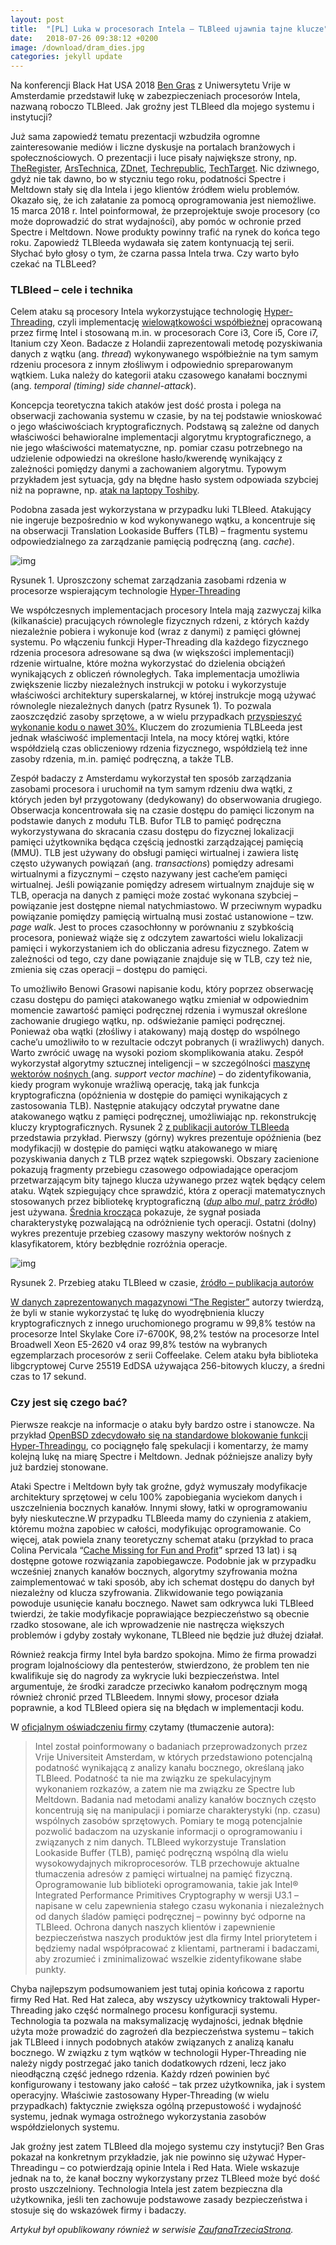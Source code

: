 ```yaml
---
layout: post
title:  "[PL] Luka w procesorach Intela – TLBleed ujawnia tajne klucze"
date:   2018-07-26 09:38:12 +0200
image: /download/dram_dies.jpg
categories: jekyll update
---
```


Na konferencji Black Hat USA 2018 [Ben Gras](https://www.vusec.net/people/ben-gras/) z Uniwersytetu Vrije w Amsterdamie przedstawił lukę w zabezpieczeniach procesorów Intela, nazwaną roboczo TLBleed. Jak groźny jest TLBleed dla mojego systemu i instytucji?

Już sama zapowiedź tematu prezentacji wzbudziła ogromne zainteresowanie mediów i liczne dyskusje na portalach branżowych i społecznościowych. O prezentacji i luce pisały największe strony, np. [TheRegister](https://www.theregister.co.uk/2018/06/22/intel_tlbleed_key_data_leak/), [ArsTechnica](https://arstechnica.com/gadgets/2018/06/tlbleed-a-new-way-to-leak-crypto-keys-on-hyperthreaded-processors/), [ZDnet](https://www.zdnet.com/article/tlbleed-is-latest-intel-cpu-flaw-to-surface-but-dont-expect-it-to-be-fixed/), [Techrepublic](https://www.techrepublic.com/article/why-intel-wont-patch-tlbleed-vulnerability-despite-serious-concerns-for-cloud-users/), [TechTarget](https://searchsecurity.techtarget.com/news/252443819/TLBleed-attack-can-extract-signing-keys-but-exploit-is-difficult). Nic dziwnego, gdyż nie tak dawno, bo w styczniu tego roku, podatności Spectre i Meltdown stały się dla Intela i jego klientów źródłem wielu problemów. Okazało się, że ich załatanie za pomocą oprogramowania jest niemożliwe. 15 marca 2018 r. Intel poinformował, że przeprojektuje swoje procesory (co może doprowadzić do strat wydajności), aby pomóc w ochronie przed Spectre i Meltdown. Nowe produkty  powinny trafić na rynek do końca tego roku. Zapowiedź TLBleeda wydawała się zatem kontynuacją tej serii. Słychać było głosy o tym, że czarna passa Intela trwa. Czy warto było czekać na TLBLeed?

### TLBleed – cele i technika

Celem ataku są procesory Intela wykorzystujące technologię [Hyper-Threading](https://www.intel.com/content/www/us/en/architecture-and-technology/hyper-threading/hyper-threading-technology.htmlhttps://www.intel.com/content/www/us/en/architecture-and-technology/hyper-threading/hyper-threading-technology.html), czyli implementację [wielowątkowości współbieżnej](https://en.wikipedia.org/wiki/Simultaneous_multithreading) opracowaną przez firmę Intel i stosowaną m.in. w procesorach Core i3, Core i5, Core i7, Itanium czy Xeon. Badacze z Holandii zaprezentowali metodę pozyskiwania danych z wątku (ang. *thread*) wykonywanego współbieżnie na tym samym rdzeniu procesora z innym złośliwym i odpowiednio spreparowanym wątkiem. Luka należy do kategorii ataku czasowego kanałami bocznymi (ang. *temporal (timing)  side channel-attack*).

Koncepcja teoretyczna takich ataków jest dość prosta i polega na obserwacji zachowania systemu w czasie, by na tej podstawie wnioskować o jego właściwościach kryptograficznych. Podstawą są zależne od danych właściwości behawioralne implementacji algorytmu kryptograficznego, a nie jego właściwości matematyczne, np.  pomiar czasu potrzebnego na udzielenie odpowiedzi na określone hasło/kwerendę wynikający z zależności pomiędzy danymi a zachowaniem algorytmu. Typowym przykładem jest sytuacja, gdy na błędne hasło system odpowiada szybciej niż na poprawne, np. [atak na laptopy Toshiby](http://www.instytutpwn.pl/wp-content/uploads/2017/11/Hardware-hacking-czyli-o-dw%C3%B3ch-takich-co-chcieli-odblokowa%C4%87-laptopa.pdf).

Podobna zasada jest wykorzystana w przypadku luki TLBleed. Atakujący nie ingeruje bezpośrednio w kod wykonywanego wątku, a koncentruje się na obserwacji Translation Lookaside Buffers (TLB) – fragmentu systemu odpowiedzialnego za zarządzanie pamięcią podręczną (ang. *cache*).

![img](https://zaufanatrzeciastrona.pl/wp-content/uploads/2018/08/zasooby-580x356.jpg)

Rysunek 1. Uproszczony schemat zarządzania zasobami rdzenia w procesorze wspierającym technologie [Hyper-Threading](https://www.intel.com/content/www/us/en/architecture-and-technology/hyper-threading/hyper-threading-technology.htmlhttps://www.intel.com/content/www/us/en/architecture-and-technology/hyper-threading/hyper-threading-technology.html)

We współczesnych implementacjach procesory Intela mają zazwyczaj kilka (kilkanaście) pracujących równolegle fizycznych rdzeni, z których każdy niezależnie pobiera i wykonuje kod (wraz z danymi) z pamięci głównej systemu. Po włączeniu funkcji Hyper-Threading dla każdego fizycznego rdzenia procesora adresowane są dwa (w większości implementacji) rdzenie wirtualne, które można wykorzystać do dzielenia obciążeń wynikających z obliczeń równoległych. Taka implementacja umożliwia zwiększenie liczby niezależnych instrukcji w potoku i wykorzystuje właściwości architektury superskalarnej, w której instrukcje mogą używać równolegle niezależnych danych (patrz Rysunek 1). To pozwala zaoszczędzić zasoby sprzętowe, a w wielu  przypadkach [przyspieszyć wykonanie kodu o nawet 30%.](https://www.redhat.com/en/blog/temporal-side-channels-and-you-understanding-tlbleed)  Kluczem do zrozumienia TLBLeeda jest jednak właściwość implementacji Intela, na mocy której wątki, które współdzielą czas obliczeniowy rdzenia fizycznego, współdzielą też inne zasoby rdzenia, m.in. pamięć podręczną, a także TLB.

Zespół badaczy z Amsterdamu wykorzystał ten sposób zarządzania zasobami procesora i uruchomił na tym samym rdzeniu dwa wątki, z których jeden był przygotowany (dedykowany) do obserwowania drugiego. Obserwacja koncentrowała się na czasie dostępu do pamięci liczonym na podstawie danych z modułu TLB. Bufor TLB to pamięć podręczna wykorzystywana do skracania czasu dostępu do fizycznej lokalizacji pamięci użytkownika będąca częścią jednostki zarządzającej pamięcią (MMU). TLB jest używany do obsługi pamięci wirtualnej i zawiera listę często używanych powiązań (ang. *transactions*) pomiędzy adresami wirtualnymi a fizycznymi – często nazywany jest cache’em pamięci wirtualnej. Jeśli powiązanie pomiędzy adresem wirtualnym znajduje się w TLB, operacja na danych z pamięci może zostać wykonana szybciej – powiązanie jest dostępne niemal natychmiastowo. W przeciwnym wypadku powiązanie pomiędzy pamięcią wirtualną musi zostać ustanowione – tzw. *page walk*. Jest to proces czasochłonny w porównaniu z szybkością procesora, ponieważ wiąże się z odczytem zawartości wielu lokalizacji pamięci i wykorzystaniem ich do obliczania adresu fizycznego. Zatem w zależności od tego, czy dane powiązanie znajduje się w TLB, czy też nie, zmienia się czas operacji – dostępu do pamięci.

To umożliwiło Benowi Grasowi napisanie kodu, który poprzez obserwację czasu dostępu do pamięci atakowanego wątku zmieniał w odpowiednim momencie zawartość pamięci podręcznej rdzenia i wymuszał określone zachowanie drugiego wątku, np. odświeżanie pamięci podręcznej. Ponieważ oba wątki (złośliwy i atakowany) mają dostęp do wspólnego cache’u umożliwiło to w rezultacie odczyt pobranych (i wrażliwych) danych. Warto zwrócić uwagę na wysoki poziom skomplikowania ataku. Zespół wykorzystał algorytmy sztucznej inteligencji  – w szczególności [maszynę wektorów nośnych ](https://en.wikipedia.org/wiki/Support_vector_machine)(ang. *support vector machine*) – do zidentyfikowania, kiedy program wykonuje wrażliwą operację, taką jak funkcja kryptograficzna (opóźnienia w dostępie do pamięci wynikających z zastosowania TLB). Następnie atakujący odczytał prywatne dane atakowanego wątku z pamięci podręcznej, umożliwiając np. rekonstrukcję kluczy kryptograficznych. Rysunek 2 [z publikacji autorów TLBleeda](https://www.vusec.net/wp-content/uploads/2018/07/tlbleed-author-preprint.pdf) przedstawia przykład. Pierwszy (górny) wykres prezentuje opóźnienia (bez modyfikacji) w dostępie do pamięci wątku atakowanego w miarę pozyskiwania danych z TLB przez wątek szpiegowski. Obszary zacienione pokazują fragmenty przebiegu czasowego odpowiadające operacjom przetwarzającym bity tajnego klucza używanego przez wątek będący celem ataku. Wątek szpiegujący chce sprawdzić, która z operacji matematycznych stosowanych przez bibliotekę kryptograficzną ([*dup* albo *mul*, patrz źródło](https://www.vusec.net/wp-content/uploads/2018/07/tlbleed-author-preprint.pdf))  jest używana. [Średnia krocząca](https://pl.wikipedia.org/wiki/%C5%9Arednia_ruchoma) pokazuje, że sygnał posiada charakterystykę pozwalającą na odróżnienie tych operacji. Ostatni (dolny) wykres prezentuje przebieg czasowy maszyny wektorów nośnych z klasyfikatorem, który bezbłędnie rozróżnia operacje.

![img](https://zaufanatrzeciastrona.pl/wp-content/uploads/2018/08/Clipboard02-580x315.png)

Rysunek 2. Przebieg ataku TLBleed w czasie, [źródło – publikacja autorów](https://www.vusec.net/wp-content/uploads/2018/07/tlbleed-author-preprint.pdf)

[W danych zaprezentowanych magazynowi “The Register”](https://www.theregister.co.uk/2018/06/22/intel_tlbleed_key_data_leak/) autorzy twierdzą, że byli w stanie wykorzystać tę lukę do wyodrębnienia kluczy kryptograficznych z innego uruchomionego programu w 99,8% testów na procesorze Intel Skylake Core i7-6700K, 98,2% testów na procesorze Intel Broadwell Xeon E5-2620 v4 oraz 99,8% testów na wybranych egzemplarzach procesorów z serii Coffeelake. Celem ataku była biblioteka libgcryptowej Curve 25519 EdDSA używająca 256-bitowych kluczy, a średni czas to 17 sekund.

### Czy jest się czego bać?

Pierwsze reakcje na informacje o ataku były bardzo ostre i stanowcze. Na przykład [OpenBSD zdecydowało się na standardowe blokowanie funkcji Hyper-Threadingu](https://www.mail-archive.com/source-changes@openbsd.org/msg99141.html), co pociągnęło falę spekulacji i komentarzy, że mamy kolejną lukę na miarę Spectre i Meltdown. Jednak późniejsze analizy były już bardziej stonowane.

Ataki Spectre i Meltdown były tak groźne, gdyż wymuszały modyfikacje architektury sprzętowej w celu 100% zapobiegania wyciekom danych i uszczelnienia bocznych kanałów. Innymi słowy, łatki w oprogramowaniu były nieskuteczne.W przypadku TLBleeda mamy do czynienia z atakiem, któremu można zapobiec w całości, modyfikując oprogramowanie. Co więcej, atak powiela znany teoretyczny schemat ataku (przykład to praca Colina Pervicala “[Cache Missing for Fun and Profit](https://www.daemonology.net/papers/htt.pdf)” sprzed 13 lat) i są dostępne gotowe rozwiązania zapobiegawcze. Podobnie jak w przypadku wcześniej znanych kanałów bocznych, algorytmy szyfrowania można zaimplementować w taki sposób, aby ich schemat dostępu do danych był niezależny od klucza szyfrowania. Zlikwidowanie tego powiązania powoduje usunięcie kanału bocznego. Nawet sam odkrywca luki TLBleed twierdzi, że takie modyfikacje poprawiające bezpieczeństwo są obecnie rzadko stosowane, ale ich wprowadzenie nie nastręcza większych problemów i gdyby zostały wykonane, TLBleed nie będzie już dłużej działał.

Również reakcja firmy Intel była bardzo spokojna. Mimo że firma prowadzi program lojalnościowy dla pentesterów, stwierdzono, że problem ten nie kwalifikuje się do nagrody za wykrycie luki bezpieczeństwa. Intel argumentuje, że środki zaradcze przeciwko kanałom podręcznym mogą również chronić przed TLBleedem. Innymi słowy, procesor działa poprawnie, a kod TLBleed opiera się na błędach w implementacji kodu.

 W [oficjalnym oświadczeniu firmy](https://arstechnica.com/gadgets/2018/06/tlbleed-a-new-way-to-leak-crypto-keys-on-hyperthreaded-processors/) czytamy (tłumaczenie autora):

> Intel został poinformowany o badaniach przeprowadzonych przez Vrije Universiteit Amsterdam, w których przedstawiono potencjalną podatność wynikającą z analizy kanału bocznego, określaną jako TLBleed. Podatność ta nie ma związku ze spekulacyjnym wykonaniem rozkazów, a zatem nie ma związku ze Spectre lub Meltdown. Badania nad metodami analizy kanałów bocznych często koncentrują się na manipulacji i pomiarze charakterystyki (np. czasu) wspólnych zasobów sprzętowych. Pomiary te mogą potencjalnie pozwolić badaczom na uzyskanie informacji o oprogramowaniu i związanych z nim danych. TLBleed wykorzystuje Translation Lookaside Buffer (TLB), pamięć podręczną wspólną dla wielu wysokowydajnych mikroprocesorów. TLB przechowuje aktualne tłumaczenia adresów z pamięci wirtualnej na pamięć fizyczną. Oprogramowanie lub biblioteki oprogramowania, takie jak Intel® Integrated Performance Primitives Cryptography w wersji U3.1 – napisane w celu zapewnienia stałego czasu wykonania i niezależnych od danych śladów pamięci podręcznej – powinny być odporne na TLBleed. Ochrona danych naszych klientów i zapewnienie bezpieczeństwa naszych produktów jest dla firmy Intel priorytetem i będziemy nadal współpracować z klientami, partnerami i badaczami, aby zrozumieć i zminimalizować wszelkie zidentyfikowane słabe punkty.

Chyba najlepszym podsumowaniem jest tutaj opinia końcowa z raportu firmy Red Hat. Red Hat zaleca, aby wszyscy użytkownicy traktowali Hyper-Threading jako część normalnego procesu konfiguracji systemu. Technologia ta pozwala na maksymalizację wydajności, jednak błędnie użyta może prowadzić do  zagrożeń dla bezpieczeństwa systemu – takich jak TLBleed i innych podobnych ataków związanych z analizą kanału bocznego. W związku z tym wątków w technologii Hyper-Threading nie należy nigdy postrzegać jako tanich dodatkowych rdzeni, lecz jako nieodłączną część jednego rdzenia. Każdy rdzeń powinien być konfigurowany i testowany jako całość – tak przez użytkownika, jak i system operacyjny. Właściwie zastosowany Hyper-Threading (w wielu przypadkach) faktycznie zwiększa ogólną przepustowość i wydajność systemu, jednak wymaga ostrożnego wykorzystania zasobów współdzielonych systemu.

Jak groźny jest zatem TLBleed dla mojego systemu czy instytucji? Ben Gras pokazał na konkretnym przykładzie, jak nie powinno się używać Hyper-Threadingu – co potwierdzają opinie Intela i Red Hata. Wiele wskazuje jednak na to, że kanał boczny wykorzystany przez TLBleed może być dość prosto uszczelniony. Technologia Intela jest zatem bezpieczna dla użytkownika, jeśli ten zachowuje podstawowe zasady bezpieczeństwa i stosuje się do wskazówek firmy i badaczy.





*Artykuł był opublikowany również w serwisie [ZaufanaTrzeciaStrona](https://zaufanatrzeciastrona.pl/post/luka-w-procesorach-intela-tlbleed-ujawnia-tajne-klucze/).*

